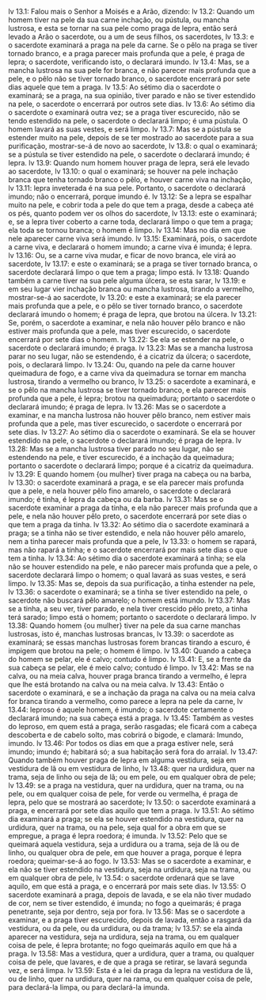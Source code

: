 lv 13.1: Falou mais o Senhor a Moisés e a Arão, dizendo:
lv 13.2: Quando um homem tiver na pele da sua carne inchação, ou pústula, ou mancha lustrosa, e esta se tornar na sua pele como praga de lepra, então será levado a Arão o sacerdote, ou a um de seus filhos, os sacerdotes,
lv 13.3: e o sacerdote examinará a praga na pele da carne. Se o pêlo na praga se tiver tornado branco, e a praga parecer mais profunda que a pele, é praga de lepra; o sacerdote, verificando isto, o declarará imundo.
lv 13.4: Mas, se a mancha lustrosa na sua pele for branca, e não parecer mais profunda que a pele, e o pêlo não se tiver tornado branco, o sacerdote encerrará por sete dias aquele que tem a praga.
lv 13.5: Ao sétimo dia o sacerdote o examinará; se a praga, na sua opinião, tiver parado e não se tiver estendido na pele, o sacerdote o encerrará por outros sete dias.
lv 13.6: Ao sétimo dia o sacerdote o examinará outra vez; se a praga tiver escurecido, não se tendo estendido na pele, o sacerdote o declarará limpo; é uma pústula. O homem lavará as suas vestes, e será limpo.
lv 13.7: Mas se a pústula se estender muito na pele, depois de se ter mostrado ao sacerdote para a sua purificação, mostrar-se-á de novo ao sacerdote,
lv 13.8: o qual o examinará; se a pústula se tiver estendido na pele, o sacerdote o declarará imundo; é lepra.
lv 13.9: Quando num homem houver praga de lepra, será ele levado ao sacerdote,
lv 13.10: o qual o examinará; se houver na pele inchação branca que tenha tornado branco o pêlo, e houver carne viva na inchação,
lv 13.11: lepra inveterada é na sua pele. Portanto, o sacerdote o declarará imundo; não o encerrará, porque imundo é.
lv 13.12: Se a lepra se espalhar muito na pele, e cobrir toda a pele do que tem a praga, desde a cabeça até os pés, quanto podem ver os olhos do sacerdote,
lv 13.13: este o examinará; e, se a lepra tiver coberto a carne toda, declarará limpo o que tem a praga; ela toda se tornou branca; o homem é limpo.
lv 13.14: Mas no dia em que nele aparecer carne viva será imundo.
lv 13.15: Examinará, pois, o sacerdote a carne viva, e declarará o homem imundo; a carne viva é imunda; é lepra.
lv 13.16: Ou, se a carne viva mudar, e ficar de novo branca, ele virá ao sacerdote,
lv 13.17: e este o examinará; se a praga se tiver tornado branca, o sacerdote declarará limpo o que tem a praga; limpo está.
lv 13.18: Quando também a carne tiver na sua pele alguma úlcera, se esta sarar,
lv 13.19: e em seu lugar vier inchação branca ou mancha lustrosa, tirando a vermelho, mostrar-se-á ao sacerdote,
lv 13.20: e este a examinará; se ela parecer mais profunda que a pele, e o pêlo se tiver tornado branco, o sacerdote declarará imundo o homem; é praga de lepra, que brotou na úlcera.
lv 13.21: Se, porém, o sacerdote a examinar, e nela não houver pêlo branco e não estiver mais profunda que a pele, mas tiver escurecido, o sacerdote encerrará por sete dias o homem.
lv 13.22: Se ela se estender na pele, o sacerdote o declarará imundo; é praga.
lv 13.23: Mas se a mancha lustrosa parar no seu lugar, não se estendendo, é a cicatriz da úlcera; o sacerdote, pois, o declarará limpo.
lv 13.24: Ou, quando na pele da carne houver queimadura de fogo, e a carne viva da queimadura se tornar em mancha lustrosa, tirando a vermelho ou branco,
lv 13.25: o sacerdote a examinará, e se o pêlo na mancha lustrosa se tiver tornado branco, e ela parecer mais profunda que a pele, é lepra; brotou na queimadura; portanto o sacerdote o declarará imundo; é praga de lepra.
lv 13.26: Mas se o sacerdote a examinar, e na mancha lustrosa não houver pêlo branco, nem estiver mais profunda que a pele, mas tiver escurecido, o sacerdote o encerrará por sete dias.
lv 13.27: Ao sétimo dia o sacerdote o examinará. Se ela se houver estendido na pele, o sacerdote o declarará imundo; é praga de lepra.
lv 13.28: Mas se a mancha lustrosa tiver parado no seu lugar, não se estendendo na pele, e tiver escurecido, é a inchação da queimadura; portanto o sacerdote o declarará limpo; porque é a cicatriz da queimadura.
lv 13.29: E quando homem {ou mulher} tiver praga na cabeça ou na barba,
lv 13.30: o sacerdote examinará a praga, e se ela parecer mais profunda que a pele, e nela houver pêlo fino amarelo, o sacerdote o declarará imundo; é tinha, é lepra da cabeça ou da barba.
lv 13.31: Mas se o sacerdote examinar a praga da tinha, e ela não parecer mais profunda que a pele, e nela não houver pêlo preto, o sacerdote encerrará por sete dias o que tem a praga da tinha.
lv 13.32: Ao sétimo dia o sacerdote examinará a praga; se a tinha não se tiver estendido, e nela não houver pêlo amarelo, nem a tinha parecer mais profunda que a pele,
lv 13.33: o homem se rapará, mas não rapará a tinha; e o sacerdote encerrará por mais sete dias o que tem a tinha.
lv 13.34: Ao sétimo dia o sacerdote examinará a tinha; se ela não se houver estendido na pele, e não parecer mais profunda que a pele, o sacerdote declarará limpo o homem; o qual lavará as suas vestes, e será limpo.
lv 13.35: Mas se, depois da sua purificação, a tinha estender na pele,
lv 13.36: o sacerdote o examinará; se a tinha se tiver estendido na pele, o sacerdote não buscará pêlo amarelo; o homem está imundo.
lv 13.37: Mas se a tinha, a seu ver, tiver parado, e nela tiver crescido pêlo preto, a tinha terá sarado; limpo está o homem; portanto o sacerdote o declarará limpo.
lv 13.38: Quando homem {ou mulher} tiver na pele da sua carne manchas lustrosas, isto é, manchas lustrosas brancas,
lv 13.39: o sacerdote as examinará; se essas manchas lustrosas forem brancas tirando a escuro, é impigem que brotou na pele; o homem é limpo.
lv 13.40: Quando a cabeça do homem se pelar, ele é calvo; contudo é limpo.
lv 13.41: E, se a frente da sua cabeça se pelar, ele é meio calvo; contudo é limpo.
lv 13.42: Mas se na calva, ou na meia calva, houver praga branca tirando a vermelho, é lepra que lhe está brotando na calva ou na meia calva.
lv 13.43: Então o sacerdote o examinará, e se a inchação da praga na calva ou na meia calva for branca tirando a vermelho, como parece a lepra na pele da carne,
lv 13.44: leproso é aquele homem, é imundo; o sacerdote certamente o declarará imundo; na sua cabeça está a praga.
lv 13.45: Também as vestes do leproso, em quem está a praga, serão rasgadas; ele ficará com a cabeça descoberta e de cabelo solto, mas cobrirá o bigode, e clamará: Imundo, imundo.
lv 13.46: Por todos os dias em que a praga estiver nele, será imundo; imundo é; habitará só; a sua habitação será fora do arraial.
lv 13.47: Quando também houver praga de lepra em alguma vestidura, seja em vestidura de lã ou em vestidura de linho,
lv 13.48: quer na urdidura, quer na trama, seja de linho ou seja de lã; ou em pele, ou em qualquer obra de pele;
lv 13.49: se a praga na vestidura, quer na urdidura, quer na trama, ou na pele, ou em qualquer coisa de pele, for verde ou vermelha, é praga de lepra, pelo que se mostrará ao sacerdote;
lv 13.50: o sacerdote examinará a praga, e encerrará por sete dias aquilo que tem a praga.
lv 13.51: Ao sétimo dia examinará a praga; se ela se houver estendido na vestidura, quer na urdidura, quer na trama, ou na pele, seja qual for a obra em que se empregue, a praga é lepra roedora; é imunda.
lv 13.52: Pelo que se queimará aquela vestidura, seja a urdidura ou a trama, seja de lã ou de linho, ou qualquer obra de pele, em que houver a praga, porque é lepra roedora; queimar-se-á ao fogo.
lv 13.53: Mas se o sacerdote a examinar, e ela não se tiver estendido na vestidura, seja na urdidura, seja na trama, ou em qualquer obra de pele,
lv 13.54: o sacerdote ordenará que se lave aquilo, em que está a praga, e o encerrará por mais sete dias.
lv 13.55: O sacerdote examinará a praga, depois de lavada, e se ela não tiver mudado de cor, nem se tiver estendido, é imunda; no fogo a queimarás; é praga penetrante, seja por dentro, seja por fora.
lv 13.56: Mas se o sacerdote a examinar, e a praga tiver escurecido, depois de lavada, então a rasgará da vestidura, ou da pele, ou da urdidura, ou da trama;
lv 13.57: se ela ainda aparecer na vestidura, seja na urdidura, seja na trama, ou em qualquer coisa de pele, é lepra brotante; no fogo queimarás aquilo em que há a praga.
lv 13.58: Mas a vestidura, quer a urdidura, quer a trama, ou qualquer coisa de pele, que lavares, e de que a praga se retirar, se lavará segunda vez, e será limpa.
lv 13.59: Esta é a lei da praga da lepra na vestidura de lã, ou de linho, quer na urdidura, quer na rama, ou em qualquer coisa de pele, para declará-la limpa, ou para declará-la imunda.
